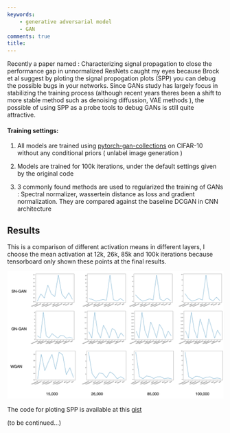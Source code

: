 ```yaml
---
keywords:
    - generative adversarial model
    - GAN
comments: true
title: 
---
```



Recently a paper named : Characterizing signal propagation to close the performance gap in unnormalized ResNets caught my eyes because Brock et al suggest by ploting the signal propogation plots (SPP) you can debug the possible bugs in your networks. Since GANs study has largely focus in stabilizing the training process (although recent years theres been a shift to more stable method such as denoising diffussion, VAE methods ), the possible of using SPP as a probe tools to debug GANs is still quite attractive.

#### Training settings:

1. All models are trained using [pytorch-gan-collections](https://github.com/w86763777/pytorch-gan-collections) on CIFAR-10 without any conditional priors ( unlabel image generation )


2. Models are trained for 100k iterations, under the default settings given by the original code

3. 3 commonly found methods are used to regularized the training of GANs : Spectral normalizer, wassertein distance as loss and gradient normalization. They are compared against the baseline DCGAN in CNN architecture

## Results

This is a comparison of different activation means in different layers, I choose the mean activation at 12k, 26k, 85k and 100k iterations because tensorboard only shown these points at the final results.


![](../images/visualization_comparison_gan_spp_mean.png)

The code for ploting SPP is available at this [gist](https://gist.github.com/theblackcat102/62a1795535b0aa220eeeaf804cc1a458)

(to be continued...)

